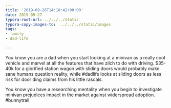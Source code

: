 ```yaml
---
title: '2019-09-26T14:10:42+00:00'
date: 2019-09-27
typora-root-url: ../../../static
typora-copy-images-to:  ../../../static/images
tags:
- family
- dad-life

---
```

You know you are a dad when you start looking at a minivan as a really cool vehicle and marvel at all the features that have zilch to do with driving. $35-40k for a glorified station wagon with sliding doors would probably make sane humans question reality, while #dadlife looks at sliding doors as less risk for door ding claims from his little rascals.

You know you have a researching mentality when you begin to investigate minivan prejudices impact in the market against widerspread adoption. #bunnytrail
